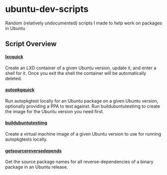 # ubuntu-dev-scripts
Random (relatively undocumented) scripts I made to help work on packages in Ubuntu

## Script Overview

#### [lxcquick](./lxcquick)
Create an LXD container of a given Ubuntu version, update it, and enter a shell for it. Once you exit the shell the container will be automatically deleted.

#### [autopkgquick](./autopkgquick)
Run autopkgtest locally for an Ubuntu package on a given Ubuntu version, optionally providing a PPA to test against. Run buildubuntutestimg to create the image for the Ubuntu version you need first.

#### [buildubuntutestimg](./buildubuntutestimg)
Create a virtual machine image of a given Ubuntu version to use for running autopkgtests locally.

#### [getsourcereversedepends](./getsourcereversedepends)
Get the source package names for all reverse-dependencies of a binary package in an Ubuntu release.
